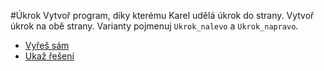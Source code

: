 #Úkrok
Vytvoř program, díky kterému Karel udělá úkrok do strany.
Vytvoř úkrok na obě strany. Varianty pojmenuj `Ukrok_nalevo` a `Ukrok_napravo`.

- [Vyřeš sám](karel.html?Ukrok_zkus)
- [Ukaž řešení](karel.html?Ukrok)
